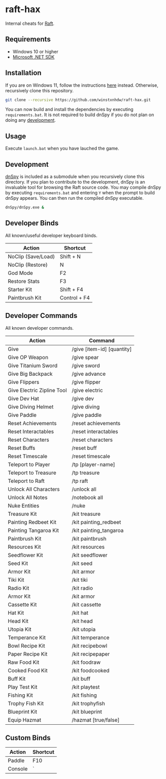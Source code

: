 # raft-hax

Internal cheats for [Raft](https://en.wikipedia.org/wiki/Raft_(video_game)).

## Requirements

- Windows 10 or higher
- [Microsoft .NET SDK](https://dotnet.microsoft.com/en-us/download)

## Installation

If you are on Windows 11, follow the instructions [here](https://github.com/winstxnhdw/rc15-hax/wiki) instead. Otherwise, recursively clone this repository.

```bash
git clone --recursive https://github.com/winstxnhdw/raft-hax.git
```

You can now build and install the dependencies by executing `requirements.bat`. It is not required to build dnSpy if you do not plan on doing any [development](#Development).

## Usage

Execute `launch.bat` when you have lauched the game.

## Development

[dnSpy](https://github.com/dnSpy/dnSpy) is included as a submodule when you recursively clone this directory. If you plan to contribute to the development, dnSpy is an invaluable tool for browsing the Raft source code. You may compile dnSpy by executing `requirements.bat` and entering `Y` when the prompt to build dnSpy appears. You can then run the compiled dnSpy executable.

```bash
dnSpy/dnSpy.exe &
```

## Developer Binds

All known/useful developer keyboard binds.

| Action  | Shortcut |
| ------- | -------- |
| NoClip (Save/Load) | Shift + N    |
| NoClip (Restore)   | N            |
| God Mode           | F2           |
| Restore Stats      | F3           |
| Starter Kit        | Shift + F4   |
| Paintbrush Kit     | Control + F4 |

## Developer Commands

All known developer commands.

| Action  | Command |
| ------- | -------- |
| Give    | /give [item-id] [quantity]|
| Give OP Weapon | /give spear |
| Give Titanium Sword | /give sword |
| Give Big Backpack | /give advance |
| Give Flippers | /give flipper |
| Give Electric Zipline Tool | /give electric |
| Give Dev Hat | /give dev |
| Give Diving Helmet | /give diving |
| Give Paddle | /give paddle |
| Reset Achievements | /reset achievements |
| Reset Interactables | /reset interactables |
| Reset Characters | /reset characters |
| Reset Buffs | /reset buff |
| Reset Timescale | /reset timescale |
| Teleport to Player | /tp [player-name] |
| Teleport to Treasure | /tp treasure |
| Teleport to Raft | /tp raft |
| Unlock All Characters | /unlock all |
| Unlock All Notes | /notebook all |
| Nuke Entities | /nuke |
| Treasure Kit | /kit treasure |
| Painting Redbeet Kit | /kit painting_redbeet |
| Painting Tangaroa Kit | /kit painting_tangaroa |
| Paintbrush Kit | /kit paintbrush |
| Resources Kit | /kit resources |
| Seedflower Kit | /kit seedflower |
| Seed Kit | /kit seed |
| Armor Kit | /kit armor |
| Tiki Kit | /kit tiki |
| Radio Kit | /kit radio |
| Armor Kit | /kit armor |
| Cassette Kit | /kit cassette |
| Hat Kit | /kit hat |
| Head Kit | /kit head |
| Utopia Kit | /kit utopia |
| Temperance Kit | /kit temperance |
| Bowl Recipe Kit | /kit recipebowl |
| Paper Recipe Kit | /kit recipepaper |
| Raw Food Kit | /kit foodraw |
| Cooked Food Kit | /kit foodcooked |
| Buff Kit | /kit buff |
| Play Test Kit | /kit playtest |
| Fishing Kit | /kit fishing |
| Trophy Fish Kit | /kit trophyfish |
| Blueprint Kit | /kit blueprint |
| Equip Hazmat | /hazmat [true/false] |

## Custom Binds

| Action  | Shortcut |
| ------- | -------- |
| Paddle  | F10      |
| Console | `        |
